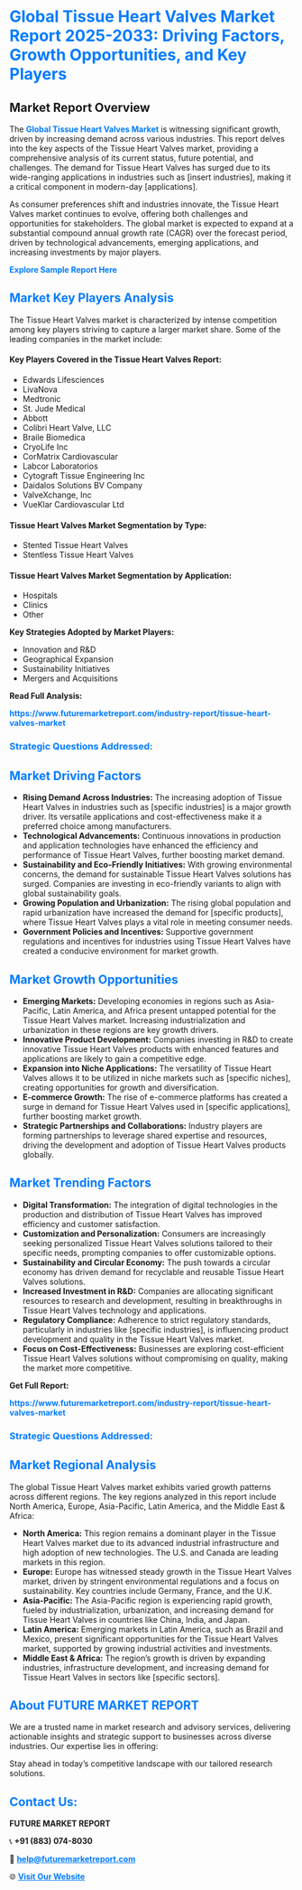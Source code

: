 <h1 style="color: #007BFF;">Global Tissue Heart Valves Market Report 2025-2033: Driving Factors, Growth Opportunities, and Key Players</h1>

<section id="overview">
<h2>Market Report Overview</h2>
<p>The <a href="https://www.futuremarketreport.com/industry-report/tissue-heart-valves-market" style="color: #007BFF; text-decoration: none;"><strong>Global Tissue Heart Valves Market</strong></a> is witnessing significant growth, driven by increasing demand across various industries. This report delves into the key aspects of the Tissue Heart Valves market, providing a comprehensive analysis of its current status, future potential, and challenges. The demand for Tissue Heart Valves has surged due to its wide-ranging applications in industries such as [insert industries], making it a critical component in modern-day [applications].</p>
<p>As consumer preferences shift and industries innovate, the Tissue Heart Valves market continues to evolve, offering both challenges and opportunities for stakeholders. The global market is expected to expand at a substantial compound annual growth rate (CAGR) over the forecast period, driven by technological advancements, emerging applications, and increasing investments by major players.</p>
</section>

<section id="overview">
<p><a href="https://www.futuremarketreport.com/request-sample/reportId=89320" style="color: #007BFF; text-decoration: none;"><strong>Explore Sample Report Here</strong></a></p>
</section>

<section id="key-players">
<h2 style="color: #007BFF;">Market Key Players Analysis</h2>
<p>The Tissue Heart Valves market is characterized by intense competition among key players striving to capture a larger market share. Some of the leading companies in the market include:</p>
<h4>Key Players Covered in the Tissue Heart Valves Report:</h4>
<ul><li>Edwards Lifesciences</li><li>LivaNova</li><li>Medtronic</li><li>St. Jude Medical</li><li>Abbott</li><li>Colibri Heart Valve, LLC</li><li>Braile Biomedica</li><li>CryoLife Inc</li><li>CorMatrix Cardiovascular</li><li>Labcor Laboratorios</li><li>Cytograft Tissue Engineering Inc</li><li>Daidalos Solutions BV Company</li><li>ValveXchange, Inc</li><li>VueKlar Cardiovascular Ltd</li></ul>
<h4>Tissue Heart Valves Market Segmentation by Type:</h4>
<ul><li>Stented Tissue Heart Valves</li><li>Stentless Tissue Heart Valves</li></ul>

<h4>Tissue Heart Valves Market Segmentation by Application:</h4>
<ul><li>Hospitals</li><li>Clinics</li><li>Other</li></ul>
<p><strong>Key Strategies Adopted by Market Players:</strong></p>
<ul>
<li>Innovation and R&D</li>
<li>Geographical Expansion</li>
<li>Sustainability Initiatives</li>
<li>Mergers and Acquisitions</li>
</ul>
</section>

<section>
<p><strong>Read Full Analysis: </strong></p><a href="https://www.futuremarketreport.com/industry-report/tissue-heart-valves-market" style="color: #007BFF; text-decoration: none;"><strong>https://www.futuremarketreport.com/industry-report/tissue-heart-valves-market</strong></a>
<h3 style="color: #007BFF;">Strategic Questions Addressed:</h3>
</section>

<section id="driving-factors">
<h2 style="color: #007BFF;">Market Driving Factors</h2>
<ul>
<li><strong>Rising Demand Across Industries:</strong> The increasing adoption of Tissue Heart Valves in industries such as [specific industries] is a major growth driver. Its versatile applications and cost-effectiveness make it a preferred choice among manufacturers.</li>
<li><strong>Technological Advancements:</strong> Continuous innovations in production and application technologies have enhanced the efficiency and performance of Tissue Heart Valves, further boosting market demand.</li>
<li><strong>Sustainability and Eco-Friendly Initiatives:</strong> With growing environmental concerns, the demand for sustainable Tissue Heart Valves solutions has surged. Companies are investing in eco-friendly variants to align with global sustainability goals.</li>
<li><strong>Growing Population and Urbanization:</strong> The rising global population and rapid urbanization have increased the demand for [specific products], where Tissue Heart Valves plays a vital role in meeting consumer needs.</li>
<li><strong>Government Policies and Incentives:</strong> Supportive government regulations and incentives for industries using Tissue Heart Valves have created a conducive environment for market growth.</li>
</ul>
</section>

<section id="growth-opportunities">
<h2 style="color: #007BFF;">Market Growth Opportunities</h2>
<ul>
<li><strong>Emerging Markets:</strong> Developing economies in regions such as Asia-Pacific, Latin America, and Africa present untapped potential for the Tissue Heart Valves market. Increasing industrialization and urbanization in these regions are key growth drivers.</li>
<li><strong>Innovative Product Development:</strong> Companies investing in R&D to create innovative Tissue Heart Valves products with enhanced features and applications are likely to gain a competitive edge.</li>
<li><strong>Expansion into Niche Applications:</strong> The versatility of Tissue Heart Valves allows it to be utilized in niche markets such as [specific niches], creating opportunities for growth and diversification.</li>
<li><strong>E-commerce Growth:</strong> The rise of e-commerce platforms has created a surge in demand for Tissue Heart Valves used in [specific applications], further boosting market growth.</li>
<li><strong>Strategic Partnerships and Collaborations:</strong> Industry players are forming partnerships to leverage shared expertise and resources, driving the development and adoption of Tissue Heart Valves products globally.</li>
</ul>
</section>

<section id="trending-factors">
<h2 style="color: #007BFF;">Market Trending Factors</h2>
<ul>
<li><strong>Digital Transformation:</strong> The integration of digital technologies in the production and distribution of Tissue Heart Valves has improved efficiency and customer satisfaction.</li>
<li><strong>Customization and Personalization:</strong> Consumers are increasingly seeking personalized Tissue Heart Valves solutions tailored to their specific needs, prompting companies to offer customizable options.</li>
<li><strong>Sustainability and Circular Economy:</strong> The push towards a circular economy has driven demand for recyclable and reusable Tissue Heart Valves solutions.</li>
<li><strong>Increased Investment in R&D:</strong> Companies are allocating significant resources to research and development, resulting in breakthroughs in Tissue Heart Valves technology and applications.</li>
<li><strong>Regulatory Compliance:</strong> Adherence to strict regulatory standards, particularly in industries like [specific industries], is influencing product development and quality in the Tissue Heart Valves market.</li>
<li><strong>Focus on Cost-Effectiveness:</strong> Businesses are exploring cost-efficient Tissue Heart Valves solutions without compromising on quality, making the market more competitive.</li>
</ul>
</section>

<section>
<p><strong>Get Full Report: </strong></p><a href="https://www.futuremarketreport.com/industry-report/tissue-heart-valves-market" style="color: #007BFF; text-decoration: none;"><strong>https://www.futuremarketreport.com/industry-report/tissue-heart-valves-market</strong></a>
<h3 style="color: #007BFF;">Strategic Questions Addressed:</h3>
</section>


<section id="regional-analysis">
<h2 style="color: #007BFF;">Market Regional Analysis</h2>
<p>The global Tissue Heart Valves market exhibits varied growth patterns across different regions. The key regions analyzed in this report include North America, Europe, Asia-Pacific, Latin America, and the Middle East & Africa:</p>
<ul>
<li><strong>North America:</strong> This region remains a dominant player in the Tissue Heart Valves market due to its advanced industrial infrastructure and high adoption of new technologies. The U.S. and Canada are leading markets in this region.</li>
<li><strong>Europe:</strong> Europe has witnessed steady growth in the Tissue Heart Valves market, driven by stringent environmental regulations and a focus on sustainability. Key countries include Germany, France, and the U.K.</li>
<li><strong>Asia-Pacific:</strong> The Asia-Pacific region is experiencing rapid growth, fueled by industrialization, urbanization, and increasing demand for Tissue Heart Valves in countries like China, India, and Japan.</li>
<li><strong>Latin America:</strong> Emerging markets in Latin America, such as Brazil and Mexico, present significant opportunities for the Tissue Heart Valves market, supported by growing industrial activities and investments.</li>
<li><strong>Middle East & Africa:</strong> The region’s growth is driven by expanding industries, infrastructure development, and increasing demand for Tissue Heart Valves in sectors like [specific sectors].</li>
</ul>
</section>

<footer>
<h2 style="color: #007BFF;">About FUTURE MARKET REPORT</h2>
<p>We are a trusted name in market research and advisory services, delivering actionable insights and strategic support to businesses across diverse industries. Our expertise lies in offering:</p>

<p>Stay ahead in today’s competitive landscape with our tailored research solutions.</p>

<h2 style="color: #007BFF;">Contact Us:</h2>
<p><strong>FUTURE MARKET REPORT</strong></p>
<p>📞 <strong>+91 (883) 074-8030</strong></p>
<p>📧 <strong><a href="mailto:help@futuremarketreport.com" style="color: #007BFF;">help@futuremarketreport.com</a></strong></p>
<p>🌐 <strong><a href="https://www.futuremarketreport.com/" style="color: #007BFF;">Visit Our Website</a></strong></p>
</footer>